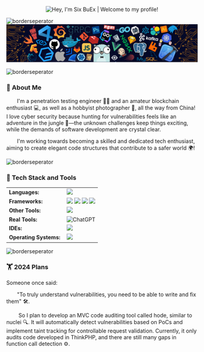 <p align="center">
  <img src="https://readme-typing-svg.herokuapp.com?font=Fira+Code&size=35&duration=3500&color=fcfcfc&background=0588fa&center=true&vCenter=true&width=900&lines=Hey%2C+I'm+Six+BuEx;Welcome+To+My+Profile!" alt="Hey, I'm Six BuEx | Welcome to my profile!" />
</p>

![borderseperator](https://r2img.6buex.com/2024/10/0f490c1179909ee8006859e60c6177b9.gif)
<img src="https://raw.githubusercontent.com/6buEX/ImageHosting/refs/heads/main/readme-header.png">

![borderseperator](https://r2img.6buex.com/2024/10/0f490c1179909ee8006859e60c6177b9.gif)
### 🤺 About Me

<p>&emsp;&emsp;I'm a penetration testing engineer 🕵️‍♂️ and an amateur blockchain enthusiast 💻, as well as a hobbyist photographer 📸, all the way from China! I love cyber security because hunting for vulnerabilities feels like an adventure in the jungle 🌿—the unknown challenges keep things exciting, while the demands of software development are crystal clear.</p>
<p>&emsp;&emsp;I'm working towards becoming a skilled and dedicated tech enthusiast, aiming to create elegant code structures that contribute to a safer world 🌍!</p>

<!-- ########################################## 分割 ########################################## -->
![borderseperator](https://r2img.6buex.com/2024/10/0f490c1179909ee8006859e60c6177b9.gif)
### 🧰 Tech Stack and Tools

<table>
     <tr>
        <td style="font-weight: bold; padding-right: 10px; vertical-align: center;">Languages:</td>
        <td><img height="40" src="https://skillicons.dev/icons?i=php,java,c,go"/></td>
    </tr>
    <tr>
        <td style="font-weight: bold; padding-right: 10px; vertical-align: center;">Frameworks:</td>
        <td><img height="25" src="https://img.shields.io/badge/Spring-6DB33F?logo=spring&logoColor=fff&style=flat"/> <img height="25" src="https://img.shields.io/badge/ThinkPHP-97eb73?logo=ThinkPHP&logoColor=000&style=flat"/> <img height="25" src="https://img.shields.io/badge/Laravel-e84359?logo=Laravel&logoColor=141414&style=flat"/> <img height="25" src="https://img.shields.io/badge/Yii-f2f7f0?logo=Yii&logoColor=000&style=flat"/></td>
    </tr>
    <tr>
        <td style="font-weight: bold; padding-right: 10px; vertical-align: center;">Other Tools:</td>
        <td><img height="40" src="https://skillicons.dev/icons?i=bash,powershell,androidstudio,docker,maven"/></td>
    </tr>
    <tr>
        <td style="font-weight: bold; padding-right: 10px; vertical-align: center;">Real Tools:</td>
        <td><img height="40" src="https://upload.wikimedia.org/wikipedia/commons/0/04/ChatGPT_logo.svg" alt="ChatGPT"/></td>
    </tr>
    <tr>
        <td style="font-weight: bold; padding-right: 10px; vertical-align: center;">IDEs:</td>
        <td><img height="40" src="https://skillicons.dev/icons?i=vscode,eclipse,sublime,idea,pycharm,vim"/></td>
    </tr>
    <tr>
        <td style="font-weight: bold; padding-right: 10px; vertical-align: center;">Operating Systems:</td>
        <td><img height="40" src="https://skillicons.dev/icons?i=windows,kali,linux,bsd"/></td>
    </tr>
</table>

![borderseperator](https://r2img.6buex.com/2024/10/0f490c1179909ee8006859e60c6177b9.gif)
### 🏋 2024 Plans

<p>Someone once said:</p>

<p>&emsp;&emsp;"To truly understand vulnerabilities, you need to be able to write and fix them" 🛠️.</p>

<p>&emsp;&emsp;
So I plan to develop an MVC code auditing tool called hode, similar to nuclei 🔍. It will automatically detect vulnerabilities based on PoCs and implement taint tracking for controllable request validation. Currently, it only audits code developed in ThinkPHP, and there are still many gaps in function call detection ⚙️.</p>
